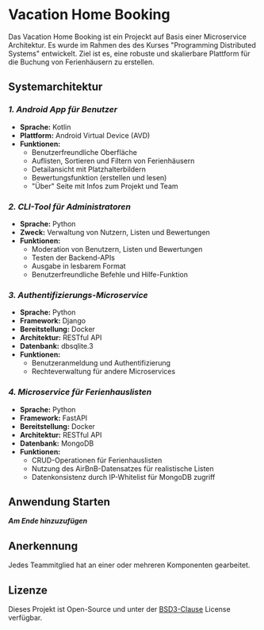 # Vacation Home Booking
Das Vacation Home Booking ist ein Projeckt auf Basis einer Microservice Architektur. Es wurde im Rahmen des des Kurses "Programming
Distributed Systems" entwickelt. Ziel ist es, eine robuste und skalierbare Plattform für die Buchung von Ferienhäusern zu erstellen.

## Systemarchitektur

### *1. Android App für Benutzer*
- **Sprache:** Kotlin
- **Plattform:** Android Virtual Device (AVD)
- **Funktionen:**
    - Benutzerfreundliche Oberfläche
    - Auflisten, Sortieren und Filtern von Ferienhäusern
    - Detailansicht mit Platzhalterbildern
    - Bewertungsfunktion (erstellen und lesen)
    - "Über" Seite mit Infos zum Projekt und Team

### *2. CLI-Tool für Administratoren*
- **Sprache:** Python
- **Zweck:** Verwaltung von Nutzern, Listen und Bewertungen
- **Funktionen:**
    - Moderation von Benutzern, Listen und Bewertungen
    - Testen der Backend-APIs
    - Ausgabe in lesbarem Format
    - Benutzerfreundliche Befehle und Hilfe-Funktion

### *3. Authentifizierungs-Microservice*
- **Sprache:** Python
- **Framework:** Django
- **Bereitstellung:** Docker
- **Architektur:** RESTful API
- **Datenbank:** dbsqlite.3
- **Funktionen:**
    - Benutzeranmeldung und Authentifizierung
    - Rechteverwaltung für andere Microservices

### *4. Microservice für Ferienhauslisten*
- **Sprache:** Python
- **Framework:** FastAPI
- **Bereitstellung:** Docker
- **Architektur:** RESTful API
- **Datenbank:** MongoDB
- **Funktionen:**
    - CRUD-Operationen für Ferienhauslisten
    - Nutzung des AirBnB-Datensatzes für realistische Listen
    - Datenkonsistenz durch IP-Whitelist für MongoDB zugriff

## Anwendung Starten
***Am Ende hinzuzufügen***

## Anerkennung
Jedes Teammitglied hat an einer oder mehreren Komponenten gearbeitet.

## Lizenze
Dieses Projekt ist Open-Source und unter der [BSD3-Clause](https://opensource.org/license/BSD-3-Clause) License verfügbar.